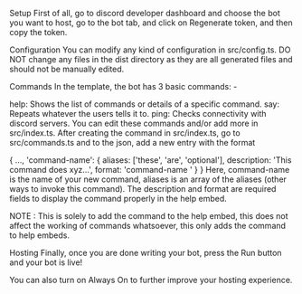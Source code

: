 Setup
First of all, go to discord developer dashboard and choose the bot you want to host, go to the bot tab, and click on Regenerate token, and then copy the token.

Configuration
You can modify any kind of configuration in src/config.ts. DO NOT change any files in the dist directory as they are all generated files and should not be manually edited.

Commands
In the template, the bot has 3 basic commands: -

help: Shows the list of commands or details of a specific command.
say: Repeats whatever the users tells it to.
ping: Checks connectivity with discord servers.
You can edit these commands and/or add more in src/index.ts. After creating the command in src/index.ts, go to src/commands.ts and to the json, add a new entry with the format

{
  ...,
  'command-name': {
    aliases: ['these', 'are', 'optional'],
    description: 'This command does xyz...',
    format: 'command-name <my-args>'
  }
}
Here, command-name is the name of your new command, aliases is an array of the aliases (other ways to invoke this command). The description and format are required fields to display the command properly in the help embed.

NOTE : This is solely to add the command to the help embed, this does not affect the working of commands whatsoever, this only adds the command to help embeds.

Hosting
Finally, once you are done writing your bot, press the Run button and your bot is live!

You can also turn on Always On to further improve your hosting experience.